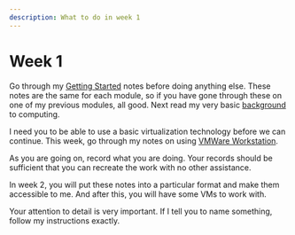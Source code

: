 ```yaml
---
description: What to do in week 1
---
```


# Week 1

Go through my [Getting Started](https://app.gitbook.com/o/QPfy4AwGQImQTS0uxR0R/s/WV8s0r99HUGRyM15Pqxl/) notes before doing anything else. These notes are the same for each module, so if you have gone through these on one of my previous modules, all good.  Next read my very basic [background](https://app.gitbook.com/o/QPfy4AwGQImQTS0uxR0R/s/Nttic2PELKMDcU8y9RIw/) to computing. &#x20;

I need you to be able to use a basic virtualization technology before we can continue. This week, go through my notes on using [VMWare Workstation](https://app.gitbook.com/o/QPfy4AwGQImQTS0uxR0R/s/OCCmaJBQU9gxcvffQxIZ/).

As you are going on, record what you are doing. Your records should be sufficient that you can recreate the work with no other assistance.&#x20;

In week 2, you will put these notes into a particular format and make them accessible to me.  And after this, you will have some VMs to work with.

Your attention to detail is very important. If I tell you to name something, follow my instructions exactly.&#x20;
